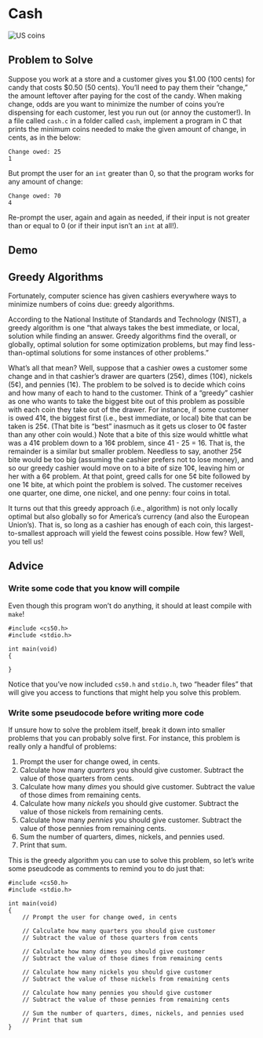# Cash

![US coins](https://cs50.harvard.edu/x/2024/psets/1/cash/coins.jpg)

## Problem to Solve

Suppose you work at a store and a customer gives you $1.00 (100 cents) for candy that costs $0.50 (50 cents). You’ll need to pay them their “change,” the amount leftover after paying for the cost of the candy. When making change, odds are you want to minimize the number of coins you’re dispensing for each customer, lest you run out (or annoy the customer!). In a file called `cash.c` in a folder called `cash`, implement a program in C that prints the minimum coins needed to make the given amount of change, in cents, as in the below:

    Change owed: 25
    1

But prompt the user for an `int` greater than 0, so that the program works for any amount of change:

    Change owed: 70
    4

Re-prompt the user, again and again as needed, if their input is not greater than or equal to 0 (or if their input isn’t an `int` at all!).

## Demo

<script async="" data-autoplay="1" data-cols="80" data-loop="1" data-rows="12" id="asciicast-p6PlFqQgSWNWn4ggpIIaBOvIq" src="https://asciinema.org/a/p6PlFqQgSWNWn4ggpIIaBOvIq.js"></script>

## Greedy Algorithms

Fortunately, computer science has given cashiers everywhere ways to minimize numbers of coins due: greedy algorithms.

According to the National Institute of Standards and Technology (NIST), a greedy algorithm is one “that always takes the best immediate, or local, solution while finding an answer. Greedy algorithms find the overall, or globally, optimal solution for some optimization problems, but may find less-than-optimal solutions for some instances of other problems.”

What’s all that mean? Well, suppose that a cashier owes a customer some change and in that cashier’s drawer are quarters (25¢), dimes (10¢), nickels (5¢), and pennies (1¢). The problem to be solved is to decide which coins and how many of each to hand to the customer. Think of a “greedy” cashier as one who wants to take the biggest bite out of this problem as possible with each coin they take out of the drawer. For instance, if some customer is owed 41¢, the biggest first (i.e., best immediate, or local) bite that can be taken is 25¢. (That bite is “best” inasmuch as it gets us closer to 0¢ faster than any other coin would.) Note that a bite of this size would whittle what was a 41¢ problem down to a 16¢ problem, since 41 - 25 = 16. That is, the remainder is a similar but smaller problem. Needless to say, another 25¢ bite would be too big (assuming the cashier prefers not to lose money), and so our greedy cashier would move on to a bite of size 10¢, leaving him or her with a 6¢ problem. At that point, greed calls for one 5¢ bite followed by one 1¢ bite, at which point the problem is solved. The customer receives one quarter, one dime, one nickel, and one penny: four coins in total.

It turns out that this greedy approach (i.e., algorithm) is not only locally optimal but also globally so for America’s currency (and also the European Union’s). That is, so long as a cashier has enough of each coin, this largest-to-smallest approach will yield the fewest coins possible. How few? Well, you tell us!

## Advice

### Write some code that you know will compile

Even though this program won’t do anything, it should at least compile with `make`!

    #include <cs50.h>
    #include <stdio.h>

    int main(void)
    {

    }

Notice that you’ve now included `cs50.h` and `stdio.h`, two “header files” that will give you access to functions that might help you solve this problem.

### Write some pseudocode before writing more code

If unsure how to solve the problem itself, break it down into smaller problems that you can probably solve first. For instance, this problem is really only a handful of problems:

1.  Prompt the user for change owed, in cents.
2.  Calculate how many _quarters_ you should give customer. Subtract the value of those quarters from cents.
3.  Calculate how many _dimes_ you should give customer. Subtract the value of those dimes from remaining cents.
4.  Calculate how many _nickels_ you should give customer. Subtract the value of those nickels from remaining cents.
5.  Calculate how many _pennies_ you should give customer. Subtract the value of those pennies from remaining cents.
6.  Sum the number of quarters, dimes, nickels, and pennies used.
7.  Print that sum.

This is the greedy algorithm you can use to solve this problem, so let’s write some pseudcode as comments to remind you to do just that:

    #include <cs50.h>
    #include <stdio.h>

    int main(void)
    {
        // Prompt the user for change owed, in cents

        // Calculate how many quarters you should give customer
        // Subtract the value of those quarters from cents

        // Calculate how many dimes you should give customer
        // Subtract the value of those dimes from remaining cents

        // Calculate how many nickels you should give customer
        // Subtract the value of those nickels from remaining cents

        // Calculate how many pennies you should give customer
        // Subtract the value of those pennies from remaining cents

        // Sum the number of quarters, dimes, nickels, and pennies used
        // Print that sum
    }
